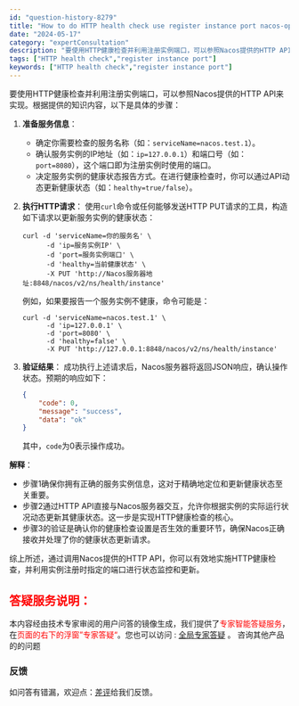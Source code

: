 ```yaml
---
id: "question-history-8279"
title: "How to do HTTP health check use register instance port nacos-opensource"
date: "2024-05-17"
category: "expertConsultation"
description: "要使用HTTP健康检查并利用注册实例端口，可以参照Nacos提供的HTTP API来实现。根据提供的知识内容，以下是具体的步骤：1. **准备服务信息**：   - 确定你需要检查的服务名称（如：`serviceName=nacos.test.1`）。   - 确认服务实例的IP地址（如：`ip=1"
tags: ["HTTP health check","register instance port"]
keywords: ["HTTP health check","register instance port"]
---
```


要使用HTTP健康检查并利用注册实例端口，可以参照Nacos提供的HTTP API来实现。根据提供的知识内容，以下是具体的步骤：

1. **准备服务信息**：
   - 确定你需要检查的服务名称（如：`serviceName=nacos.test.1`）。
   - 确认服务实例的IP地址（如：`ip=127.0.0.1`）和端口号（如：`port=8080`），这个端口即为注册实例时使用的端口。
   - 决定服务实例的健康状态报告方式。在进行健康检查时，你可以通过API动态更新健康状态（如：`healthy=true/false`）。

2. **执行HTTP请求**：
   使用`curl`命令或任何能够发送HTTP PUT请求的工具，构造如下请求以更新服务实例的健康状态：

   ```shell
   curl -d 'serviceName=你的服务名' \
         -d 'ip=服务实例IP' \
         -d 'port=服务实例端口' \
         -d 'healthy=当前健康状态' \
         -X PUT 'http://Nacos服务器地址:8848/nacos/v2/ns/health/instance'
   ```

   例如，如果要报告一个服务实例不健康，命令可能是：

   ```shell
   curl -d 'serviceName=nacos.test.1' \
         -d 'ip=127.0.0.1' \
         -d 'port=8080' \
         -d 'healthy=false' \
         -X PUT 'http://127.0.0.1:8848/nacos/v2/ns/health/instance'
   ```

3. **验证结果**：
   成功执行上述请求后，Nacos服务器将返回JSON响应，确认操作状态。预期的响应如下：

   ```json
   {
       "code": 0,
       "message": "success",
       "data": "ok"
   }
   ```

   其中，`code`为0表示操作成功。

**解释**：
- 步骤1确保你拥有正确的服务实例信息，这对于精确地定位和更新健康状态至关重要。
- 步骤2通过HTTP API直接与Nacos服务器交互，允许你根据实例的实际运行状况动态更新其健康状态。这一步是实现HTTP健康检查的核心。
- 步骤3的验证是确认你的健康检查设置是否生效的重要环节，确保Nacos正确接收并处理了你的健康状态更新请求。

综上所述，通过调用Nacos提供的HTTP API，你可以有效地实施HTTP健康检查，并利用实例注册时指定的端口进行状态监控和更新。
## <font color="#FF0000">答疑服务说明：</font> 

本内容经由技术专家审阅的用户问答的镜像生成，我们提供了<font color="#FF0000">专家智能答疑服务</font>，在<font color="#FF0000">页面的右下的浮窗”专家答疑“</font>。您也可以访问 : [全局专家答疑](https://opensource.alibaba.com/chatBot) 。 咨询其他产品的的问题

### 反馈
如问答有错漏，欢迎点：[差评](https://ai.nacos.io/user/feedbackByEnhancerGradePOJOID?enhancerGradePOJOId=13625)给我们反馈。
